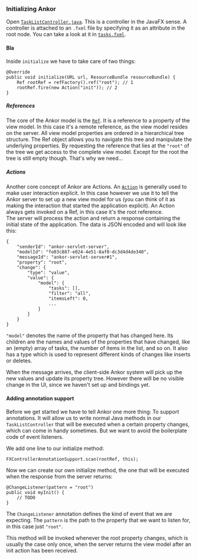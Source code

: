 ### Initializing Ankor

Open [`TaskListController.java`][1]. This is a controller in the JavaFX sense. A controller is attached to an
`.fxml` file by specifying it as an attribute in the root node. You can take a look at it in [`tasks.fxml`][2].

#### Bla

Inside `initialize` we have to take care of two things:

    @Override
    public void initialize(URL url, ResourceBundle resourceBundle) {
        Ref rootRef = refFactory().ref("root"); // 1
        rootRef.fire(new Action("init")); // 2
    }

##### References

The core of the Ankor model is the [`Ref`](#linkToDoc). It is a reference to a property of the view model.
In this case it's a remote reference, as the view model resides on the server. All view model properties are ordered
in a hierarchical tree structure. The Ref object allows you to navigate this tree and manipulate the underlying properties.
By requesting the reference that lies at the `"root"` of the tree we get access to the complete view model. Except for
the root the tree is still empty though. That's why we need...

##### Actions

Another core concept of Ankor are Actions. An [`Action`](#linkToDoc) is generally used to make user interaction explicit. In this case
however we use it to tell the Ankor server to set up a new view model for us (you can think of it as
making the interaction that started the application explicit). An Action always gets invoked on a Ref, in this case it's
the root reference.  
The server will process the action and return a response containing the initial state of the application.
The data is JSON encoded and will look like this:

    {
        "senderId": "ankor-servlet-server",
        "modelId": "fe03c887-e024-4e51-8af0-dc3d4d4de340",
        "messageId": "ankor-servlet-server#1",
        "property": "root",
        "change": {
            "type": "value",
            "value": {
                "model": {
                    "tasks": [],
                    "filter": "all",
                    "itemsLeft": 0,
                    ...
                }
            }
        }
    }

`"model"` denotes the name of the property that has changed here. Its children are the names and values of the properties 
that have changed, like an (empty) array of tasks, the number of items in the list, and so on. 
It also has a type which is used to represent different kinds of changes like inserts or deletes.

When the message arrives, the client-side Ankor system will pick up the new values and update
its property tree. However there will be no visible change in the UI, since we haven't set up and bindings yet.

#### Adding annotation support

Before we get started we have to tell Ankor one more thing: To support annotations. It will allow us to write normal Java methods
in our `TaskListController` that will be executed when a certain property changes, which can come in handy sometimes. But
we want to avoid the boilerplate code of event listeners.

We add one line to our initialize method:

    FXControllerAnnotationSupport.scan(rootRef, this);

Now we can create our own initialize method, the one that will be executed when the response from the server returns:

    @ChangeListener(pattern = "root")
    public void myInit() {
        // TODO
    }
    
The `ChangeListener` annotation defines the kind of event that we are expecting. The `pattern` is the path to the
property that we want to listen for, in this case just `"root"`.   

This  method will be invoked whenever the root property changes, which is usually the case only once, 
when the server returns the view model after an init action has been received.

[1]: https://github.com/ankor-io/ankor-todo/blob/fx-step-2/todo-javafx-client/src/main/java/io/ankor/tutorial/TaskListController.java
[2]: https://github.com/ankor-io/ankor-todo/blob/fx-step-2/todo-javafx-client/src/main/resources/tasks.fxml